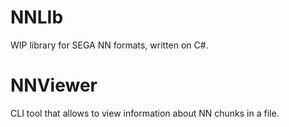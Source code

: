 # NNLIb
WIP library for SEGA NN formats, written on C#. 

# NNViewer
CLI tool that allows to view information about NN chunks in a file. 
